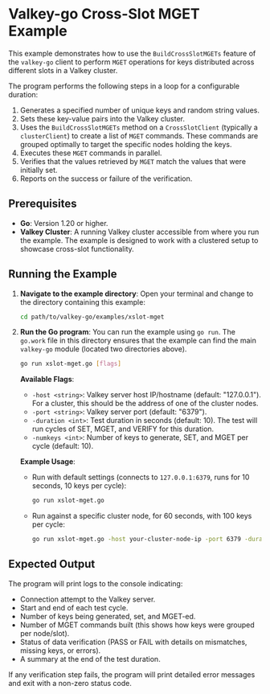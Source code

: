 # Valkey-go Cross-Slot MGET Example

This example demonstrates how to use the `BuildCrossSlotMGETs` feature of the `valkey-go` client to perform `MGET`
operations for keys distributed across different slots in a Valkey cluster.

The program performs the following steps in a loop for a configurable duration:
1.  Generates a specified number of unique keys and random string values.
2.  Sets these key-value pairs into the Valkey cluster.
3.  Uses the `BuildCrossSlotMGETs` method on a `CrossSlotClient` (typically a `clusterClient`) to create a
    list of `MGET` commands. These commands are grouped optimally to target the specific nodes holding the keys.
4.  Executes these `MGET` commands in parallel.
5.  Verifies that the values retrieved by `MGET` match the values that were initially set.
6.  Reports on the success or failure of the verification.

## Prerequisites

* **Go**: Version 1.20 or higher.
* **Valkey Cluster**: A running Valkey cluster accessible from where you run the example. The example is designed
to work with a clustered setup to showcase cross-slot functionality.

## Running the Example

1.  **Navigate to the example directory**:
    Open your terminal and change to the directory containing this example:
    ```bash
    cd path/to/valkey-go/examples/xslot-mget
    ```

2.  **Run the Go program**:
    You can run the example using `go run`. The `go.work` file in this directory ensures that the example can
    find the main `valkey-go` module (located two directories above).

    ```bash
    go run xslot-mget.go [flags]
    ```

    **Available Flags**:

    * `-host <string>`: Valkey server host IP/hostname (default: "127.0.0.1"). For a cluster,
       this should be the address of one of the cluster nodes.
    * `-port <string>`: Valkey server port (default: "6379").
    * `-duration <int>`: Test duration in seconds (default: 10). The test will run cycles of
       SET, MGET, and VERIFY for this duration.
    * `-numkeys <int>`: Number of keys to generate, SET, and MGET per cycle (default: 10).

    **Example Usage**:

    * Run with default settings (connects to `127.0.0.1:6379`, runs for 10 seconds, 10 keys per cycle):
        ```bash
        go run xslot-mget.go
        ```

    * Run against a specific cluster node, for 60 seconds, with 100 keys per cycle:
        ```bash
        go run xslot-mget.go -host your-cluster-node-ip -port 6379 -duration 60 -numkeys 100
        ```

## Expected Output

The program will print logs to the console indicating:
* Connection attempt to the Valkey server.
* Start and end of each test cycle.
* Number of keys being generated, set, and MGET-ed.
* Number of MGET commands built (this shows how keys were grouped per node/slot).
* Status of data verification (PASS or FAIL with details on mismatches, missing keys, or errors).
* A summary at the end of the test duration.

If any verification step fails, the program will print detailed error messages and exit with a non-zero status code.
